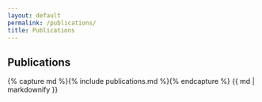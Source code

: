 ```yaml
---
layout: default
permalink: /publications/
title: Publications
---
```


<div class="col-12 col-lg-10">
  <h2>Publications</h2>
  {% capture md %}{% include publications.md %}{% endcapture %}
  {{ md | markdownify }}
</div>
